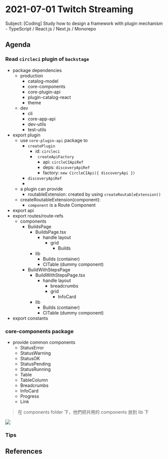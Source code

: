 # 2021-07-01 Twitch Streaming

Subject: [Coding] Study how to design a framework with plugin mechanism - TypeScript / React.js / Next.js / Monorepo


## Agenda

### Read `circleci` plugin of `backstage`

- package dependencies
  - production
    - catalog-model
    - core-components
    - core-plugin-api
    - plugin-catalog-react
    - theme
  - dev
    - cli
    - core-app-api
    - dev-utils
    - test-utils
- export plugin
  - use `core-plugin-api` package to 
    - `createPlugin`
      - id: `circleci`
      - ` createApiFactory`
        - api: `circleCIApiRef`
        - deps: `discoveryApiRef`
        - factory: `new CircleCIApi({ discoveryApi })`
    - `discoveryApiRef`
    - 
  - a plugin can provide
    - routableExtension: created by using `createRoutableExtension()`
  - createRoutableExtension(component):
    - `component` is a Route Component
- export api
- export routes/route-refs
  - components
    - BuildsPage
      - BuildsPage.tsx
        - handle layout
          - grid
            - Builds
      - lib
        - Builds (container)
        - CITable (dummy component)
    - BuildWithStepsPage
      - BuildWithStepsPage.tsx
        - handle layout
          - breadcrumbs
          - grid
            - InfoCard
      - lib
        - Builds (container)
        - CITable (dummy component)
- export constants

### core-components package

- provide common components
  - StatusError
  - StatusWarning
  - StatusOK
  - StatusPending
  - StatusRunning
  - Table
  - TableColumn
  - Breadcrumbs
  - InfoCard
  - Progress
  - Link
> 在 components folder 下，他們把共用的 components 放到 lib 下

![](https://i.imgur.com/4vWLKSO.png)


### Tips 

## References















